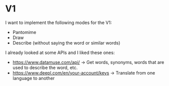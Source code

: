 # V1

I want to implement the following modes for the V1:

- Pantomime
- Draw
- Describe (without saying the word or similar words)

I already looked at some APIs and I liked these ones:

- https://www.datamuse.com/api/ -> Get words, synonyms, words that are used to describe the word, etc.
- https://www.deepl.com/en/your-account/keys -> Translate from one language to another
